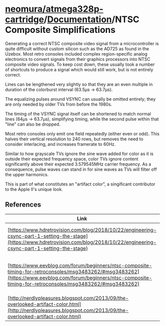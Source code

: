 # [neomura/atmega328p-cartridge](../../readme.md)/[Documentation](../readme.md)/NTSC Composite Simplifications

Generating a correct NTSC composite video signal from a microcontroller is quite difficult without custom silicon such as the AD725 as found in the Uzebox.  Most retro consoles included complex region-specific analog electronics to convert signals from their graphics processors into NTSC composite video signals.  To keep cost down, these usually took a number of shortcuts to produce a signal which would still work, but is not entirely correct.

Lines can be lengthened very slightly so that they are an even multiple in duration of the colorburst interval (63.5µs -> 63.7µs).

The equalizing pulses around VSYNC can usually be omitted entirely; they are only needed by older TVs from before the 1980s.

The timing of the VSYNC signal itself can be shortened to match normal lines (64µs -> 63.7µs), simplifying timing, while the second pulse within that "line" can also be dropped.

Most retro consoles only emit one field repeatedly (either even or odd).  This halves their vertical resolution to 240 rows, but removes the need to consider interlacing, and increases framerate to 60Hz.

Similar to how grayscale TVs ignore the sine wave added for color as it is outside their expected frequency space, color TVs ignore content significantly above their expected 3.579545MHz carrier frequency.  As a consequence, pulse waves can stand in for sine waves as TVs will filter off the upper harmonics.

This is part of what constitutes an "artifact color", a singificant contributor to the Apple II's unique look.

## References

| Link                                                                                                                                                                                                             | Description                                                  |
| ---------------------------------------------------------------------------------------------------------------------------------------------------------------------------------------------------------------- | ------------------------------------------------------------ |
| [https://www.hdretrovision.com/blog/2018/10/22/engineering-csync-part-1-setting-the-stage](https://www.hdretrovision.com/blog/2018/10/22/engineering-csync-part-1-setting-the-stage)                             | Details on 240p60 mode, and simplified VSYNC.                |
| [https://www.eevblog.com/forum/beginners/ntsc-composite-timing-for-retroconsoles/msg3483262/#msg3483262](https://www.eevblog.com/forum/beginners/ntsc-composite-timing-for-retroconsoles/msg3483262/#msg3483262) | Details on how line length and colorburst interval interact. |
| [http://nerdlypleasures.blogspot.com/2013/09/the-overlooked-artifact-color.html](http://nerdlypleasures.blogspot.com/2013/09/the-overlooked-artifact-color.html)                                                 | Details on artifact color.                                   |
